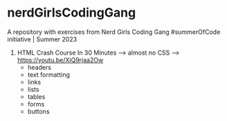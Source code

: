 # nerdGirlsCodingGang
A repository with exercises from Nerd Girls Coding Gang #summerOfCode initiative | Summer 2023

1. HTML Crash Course In 30 Minutes --> almost no CSS --> https://youtu.be/XiQ9rjaa2Ow
    - headers
    - text formatting
    - links
    - lists
    - tables
    - forms
    - buttons